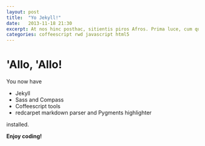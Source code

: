 ```yaml
---
layout: post
title:  "Yo Jekyll!"
date:   2013-11-18 21:30
excerpt: At nos hinc posthac, sitientis piros Afros. Prima luce, cum quibus mons aliud  consensu ab eo. Fictum,  deserunt mollit anim laborum astutumque! Tu quoque, Brute, fili mi, nihil timor populi, nihil!
categories: coffeescript rwd javascript html5
---
```


# 'Allo, 'Allo!

You now have

- Jekyll
- Sass and Compass
- Coffeescript tools
- redcarpet markdown parser and Pygments highlighter

installed.

**Enjoy coding!**
